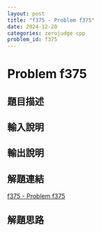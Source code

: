 ```yaml
---
layout: post
title: "f375 - Problem f375"
date: 2024-12-20
categories: zerojudge cpp
problem_id: f375
---
```


# Problem f375

## 題目描述



## 輸入說明



## 輸出說明



## 解題連結

[f375 - Problem f375](https://zerojudge.tw/ShowProblem?problemid=f375)

## 解題思路

